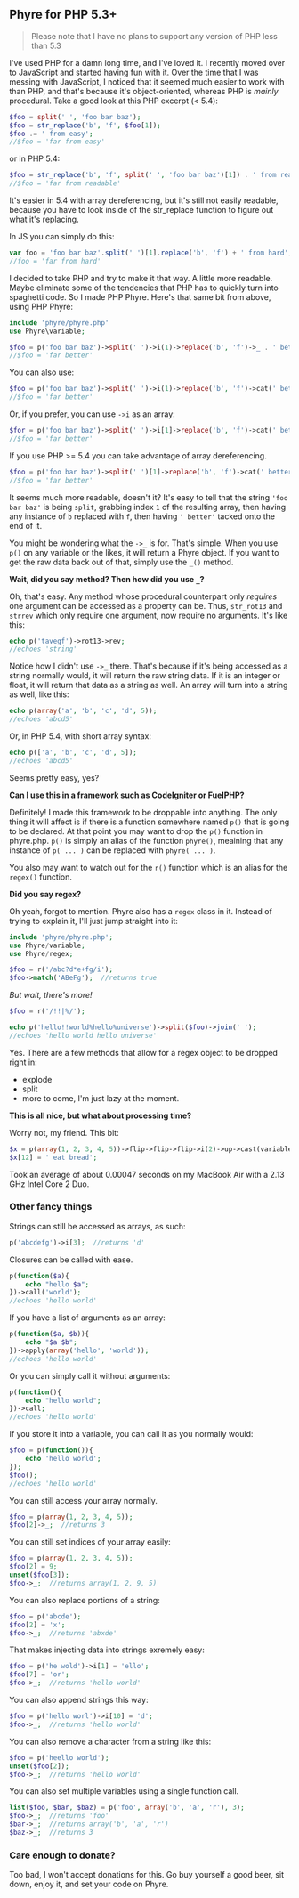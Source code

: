 ## Phyre for PHP 5.3+

> Please note that I have no plans to support any version of PHP less than 5.3

I've used PHP for a damn long time, and I've loved it. I recently moved over to
JavaScript and started having fun with it. Over the time that I was messing with
JavaScript, I noticed that it seemed much easier to work with than PHP, and
that's because it's object-oriented, whereas PHP is *mainly* procedural. Take a
good look at this PHP excerpt (< 5.4):

```php
$foo = split(' ', 'foo bar baz');
$foo = str_replace('b', 'f', $foo[1]);
$foo .= ' from easy';
//$foo = 'far from easy'
```

or in PHP 5.4:

```php
$foo = str_replace('b', 'f', split(' ', 'foo bar baz')[1]) . ' from readable';
//$foo = 'far from readable'
```

It's easier in 5.4 with array dereferencing, but it's still not easily readable,
because you have to look inside of the str_replace function to figure out what
it's replacing.

In JS you can simply do this:

```javascript
var foo = 'foo bar baz'.split(' ')[1].replace('b', 'f') + ' from hard';
//foo = 'far from hard'
```

I decided to take PHP and try to make it that way. A little more readable. Maybe
eliminate some of the tendencies that PHP has to quickly turn into spaghetti
code. So I made PHP Phyre. Here's that same bit from above, using PHP Phyre:

```php
include 'phyre/phyre.php'
use Phyre\variable;

$foo = p('foo bar baz')->split(' ')->i(1)->replace('b', 'f')->_ . ' better';
//$foo = 'far better'
```

You can also use:

```php
$foo = p('foo bar baz')->split(' ')->i(1)->replace('b', 'f')->cat(' better')->_;
//$foo = 'far better'
```

Or, if you prefer, you can use `->i` as an array:

```php
$for = p('foo bar baz')->split(' ')->i[1]->replace('b', 'f')->cat(' better')->_;
//$foo = 'far better'
```

If you use PHP >= 5.4 you can take advantage of array dereferencing.

```php
$foo = p('foo bar baz')->split(' ')[1]->replace('b', 'f')->cat(' better')->_;
//$foo = 'far better'
```

It seems much more readable, doesn't it?
It's easy to tell that the string `'foo bar baz'` is being `split`, grabbing
index `1` of the resulting array, then having any instance of `b` replaced with
`f`, then having `' better'` tacked onto the end of it.

You might be wondering what the `->_` is for. That's simple. When you use `p()`
on any variable or the likes, it will return a Phyre object. If you want to get
the raw data back out of that, simply use the `_()` method.

**Wait, did you say method? Then how did you use `_`?**

Oh, that's easy. Any method whose procedural counterpart only *requires* one
argument can be accessed as a property can be. Thus, `str_rot13` and `strrev`
which only require one argument, now require no arguments. It's like this:

```php
echo p('tavegf')->rot13->rev;
//echoes 'string'
```

Notice how I didn't use `->_` there. That's because if it's being accessed as a
string normally would, it will return the raw string data. If it is an integer
or float, it will return that data as a string as well. An array will turn into
a string as well, like this:

```php
echo p(array('a', 'b', 'c', 'd', 5));
//echoes 'abcd5'
```

Or, in PHP 5.4, with short array syntax:

```php
echo p(['a', 'b', 'c', 'd', 5]);
//echoes 'abcd5'
```

Seems pretty easy, yes?

**Can I use this in a framework such as CodeIgniter or FuelPHP?**

Definitely! I made this framework to be droppable into anything. The only thing
it will affect is if there is a function somewhere named `p()` that is going to
be declared. At that point you may want to drop the `p()` function in phyre.php.
`p()` is simply an alias of the function `phyre()`, meaining that any instance
of `p( ... )` can be replaced with `phyre( ... )`.

You also may want to watch out for the `r()` function which is an alias for the
`regex()` function.

**Did you say regex?**

Oh yeah, forgot to mention. Phyre also has a `regex` class in it. Instead of
trying to explain it, I'll just jump straight into it:

```php
include 'phyre/phyre.php';
use Phyre/variable;
use Phyre/regex;

$foo = r('/abc?d*e+fg/i');
$foo->match('ABeFg');  //returns true
```

*But wait, there's more!*

```php
$foo = r('/!!|%/');

echo p('hello!!world%hello%universe')->split($foo)->join(' ');
//echoes 'hello world hello universe'
```

Yes. There are a few methods that allow for a regex object to be dropped right
in:

* explode
* split
* more to come, I'm just lazy at the moment.

**This is all nice, but what about processing time?**

Worry not, my friend. This bit:

```php
$x = p(array(1, 2, 3, 4, 5))->flip->flip->flip->i(2)->up->cast(variable::STRING)->cat('foo')->append('12345')->prepend('hi')->substr(3, 3)->cast(variable::ARR)->shift->substr(1)->split->pop->bin2hex->split->join(' ')->cat('ine folks');
$x[12] = ' eat bread';
```

Took an average of about 0.00047 seconds on my MacBook Air with a 2.13 GHz Intel Core 2 Duo.

### Other fancy things

Strings can still be accessed as arrays, as such:

```php
p('abcdefg')->i[3];  //returns 'd'
```

Closures can be called with ease.

```php
p(function($a){
	echo "hello $a";
})->call('world');
//echoes 'hello world'
```

If you have a list of arguments as an array:

```php
p(function($a, $b)){
	echo "$a $b";
})->apply(array('hello', 'world'));
//echoes 'hello world'
```

Or you can simply call it without arguments:

```php
p(function(){
	echo "hello world";
})->call;
//echoes 'hello world'
```

If you store it into a variable, you can call it as you normally would:

```php
$foo = p(function()){
	echo 'hello world';
});
$foo();
//echoes 'hello world'
```

You can still access your array normally.

```php
$foo = p(array(1, 2, 3, 4, 5));
$foo[2]->_;  //returns 3
```

You can still set indices of your array easily:

```php
$foo = p(array(1, 2, 3, 4, 5));
$foo[2] = 9;
unset($foo[3]);
$foo->_;  //returns array(1, 2, 9, 5)
```

You can also replace portions of a string:

```php
$foo = p('abcde');
$foo[2] = 'x';
$foo->_;  //returns 'abxde'
```

That makes injecting data into strings exremely easy:

```php
$foo = p('he wold')->i[1] = 'ello';
$foo[7] = 'or';
$foo->_;  //returns 'hello world'
```

You can also append strings this way:

```php
$foo = p('hello worl')->i[10] = 'd';
$foo->_;  //returns 'hello world'
```

You can also remove a character from a string like this:

```php
$foo = p('heello world');
unset($foo[2]);
$foo->_;  //returns 'hello world'
```

You can also set multiple variables using a single function call.

```php
list($foo, $bar, $baz) = p('foo', array('b', 'a', 'r'), 3);
$foo->_;  //returns 'foo'
$bar->_;  //returns array('b', 'a', 'r')
$baz->_;  //returns 3
```

### Care enough to donate?

Too bad, I won't accept donations for this. Go buy yourself a good beer, sit
down, enjoy it, and set your code on Phyre.